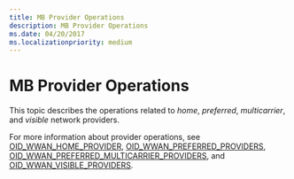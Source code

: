 ```yaml
---
title: MB Provider Operations
description: MB Provider Operations
ms.date: 04/20/2017
ms.localizationpriority: medium
---
```


# MB Provider Operations


This topic describes the operations related to *home*, *preferred*, *multicarrier*, and *visible* network providers.

For more information about provider operations, see [OID\_WWAN\_HOME\_PROVIDER](./oid-wwan-home-provider.md), [OID\_WWAN\_PREFERRED\_PROVIDERS](./oid-wwan-preferred-providers.md), [OID\_WWAN\_PREFERRED\_MULTICARRIER\_PROVIDERS](./oid-wwan-preferred-multicarrier-providers.md), and [OID\_WWAN\_VISIBLE\_PROVIDERS](./oid-wwan-visible-providers.md).

 

